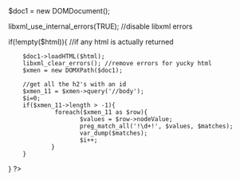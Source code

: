 <html>
<body>
<?php
$html = file_get_contents('https://livecounts.io/tiktok-realtime/saxon.nottz');

$doc1 = new DOMDocument();

libxml_use_internal_errors(TRUE); //disable libxml errors

if(!empty($html)){ //if any html is actually returned

        $doc1->loadHTML($html);
        libxml_clear_errors(); //remove errors for yucky html
        $xmen = new DOMXPath($doc1);

        //get all the h2's with an id
        $xmen_11 = $xmen->query('//body');
        $i=0;
        if($xmen_11->length > -1){
                 foreach($xmen_11 as $row){
                        $values = $row->nodeValue;
                        preg_match_all('!\d+!', $values, $matches);
                        var_dump($matches);
                        $i++;
                }
        }
}
?>
</body>
</html>

